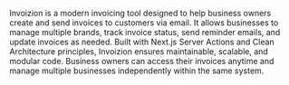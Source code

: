 Invoizion is a modern invoicing tool designed to help business owners create and send invoices to customers via email. It allows businesses to manage multiple brands, track invoice status, send reminder emails, and update invoices as needed. Built with Next.js Server Actions and Clean Architecture principles, Invoizion ensures maintainable, scalable, and modular code. Business owners can access their invoices anytime and manage multiple businesses independently within the same system.
